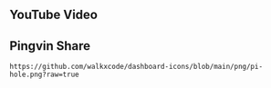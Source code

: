 ## YouTube Video

## Pingvin Share

```text
https://github.com/walkxcode/dashboard-icons/blob/main/png/pi-hole.png?raw=true
```
